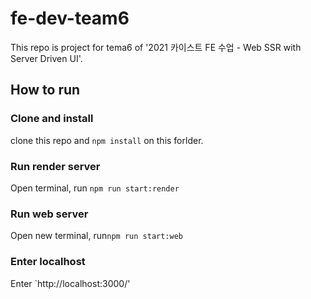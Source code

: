 # fe-dev-team6
This repo is project for tema6 of '2021 카이스트 FE 수업 - Web SSR with Server Driven UI'.


## How to run
### Clone and install
clone this repo and `npm install` on this forlder.

### Run render server
Open terminal, run `npm run start:render`

### Run web server
Open new terminal, run`npm run start:web`

### Enter localhost
Enter `http://localhost:3000/'
